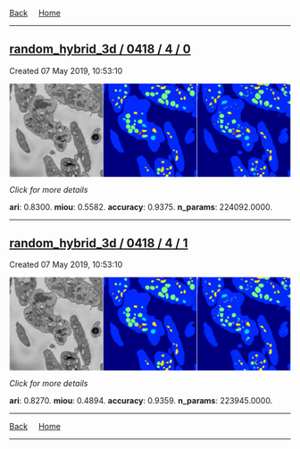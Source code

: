 
[Back](..)&nbsp;&nbsp;&nbsp;&nbsp;&nbsp;[Home](https://leapmanlab.github.io/snapshots)

---

<div class="summary"><a href="0"><h2>random_hybrid_3d / 0418 / 4 / 0</h2></a><p>Created 07 May 2019, 10:53:10
</p><a href="0"><img src="0/media/summary.png" align="center"></a><p>
<i>Click for more details</i>
</p></div>

**ari**: 0.8300. **miou**: 0.5582. **accuracy**: 0.9375. **n_params**: 224092.0000. 

---

<div class="summary"><a href="1"><h2>random_hybrid_3d / 0418 / 4 / 1</h2></a><p>Created 07 May 2019, 10:53:10
</p><a href="1"><img src="1/media/summary.png" align="center"></a><p>
<i>Click for more details</i>
</p></div>

**ari**: 0.8270. **miou**: 0.4894. **accuracy**: 0.9359. **n_params**: 223945.0000. 

---

[Back](..)&nbsp;&nbsp;&nbsp;&nbsp;&nbsp;[Home](https://leapmanlab.github.io/snapshots)

---